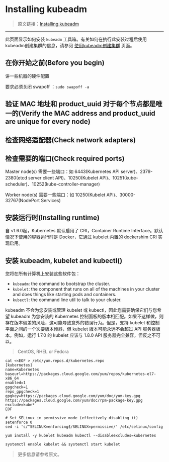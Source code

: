 # Installing kubeadm

> 原文链接：[Installing kubeadm](https://kubernetes.cn/docs/setup/independent/install-kubeadm/)

---

此页面显示如何安装 `kubeadm` 工具箱。有关如何在执行此安装过程后使用kubeadm创建集群的信息，请参阅 [使用kubeadm创建集群](https://kubernetes.cn/docs/setup/independent/create-cluster-kubeadm/) 页面。

## 在你开始之前(Before you begin)

讲一些机器的硬件配置

要求必须关闭 swapoff ：`sudo swapoff -a  `

## 验证 MAC 地址和 product_uuid 对于每个节点都是唯一的(Verify the MAC address and product_uuid are unique for every node)

## 检查网络适配器(Check network adapters)

## 检查需要的端口(Check required ports)

Master node(s) 需要一些端口：如 6443(Kubernetes API server)、2379-2380(etcd server client API)、10250(Kubelet API)、10251(kube-scheduler)、10252(kube-controller-manager)

Worker node(s) 需要一些端口：如 10250(Kubelet API)、30000-32767(NodePort Services)

## 安装运行时(Installing runtime)

自 v1.6.0起，Kubernetes 默认启用了 CRI，Container Runtime Interface。默认情况下使用的容器运行时是 Docker，它通过 kubelet 内置的 dockershim CRI 实现启用。

## 安装 kubeadm, kubelet and kubectl()

您将在所有计算机上安装这些软件包：
* `kubeadm`: the command to bootstrap the cluster.
* `kubelet`: the component that runs on all of the machines in your cluster and does things like starting pods and containers.
* `kubectl`: the command line util to talk to your cluster.

kubeadm 不会为您安装或管理 kubelet 或 kubectl，因此您需要确保它们与您希望 kubeadm 为您安装的 Kubernetes 控制面板的版本相匹配。如果不这样做，则存在版本偏差的风险，这可能导致意外的错误行为。但是，支持 kubelet 和控制平面之间的一个次要版本倾斜，但 kubelet 版本可能永远不会超过 API 服务器版本。例如，运行 1.7.0 的 kubelet 应该与 1.8.0 API 服务器完全兼容，但反之不可以。

> CentOS, RHEL or Fedora

```
cat <<EOF > /etc/yum.repos.d/kubernetes.repo
[kubernetes]
name=Kubernetes
baseurl=https://packages.cloud.google.com/yum/repos/kubernetes-el7-x86_64
enabled=1
gpgcheck=1
repo_gpgcheck=1
gpgkey=https://packages.cloud.google.com/yum/doc/yum-key.gpg https://packages.cloud.google.com/yum/doc/rpm-package-key.gpg
exclude=kube*
EOF
```

```
# Set SELinux in permissive mode (effectively disabling it)
setenforce 0
sed -i 's/^SELINUX=enforcing$/SELINUX=permissive/' /etc/selinux/config
```

```
yum install -y kubelet kubeadm kubectl --disableexcludes=kubernetes
```

```
systemctl enable kubelet && systemctl start kubelet
```

> 更多信息请参考原文。